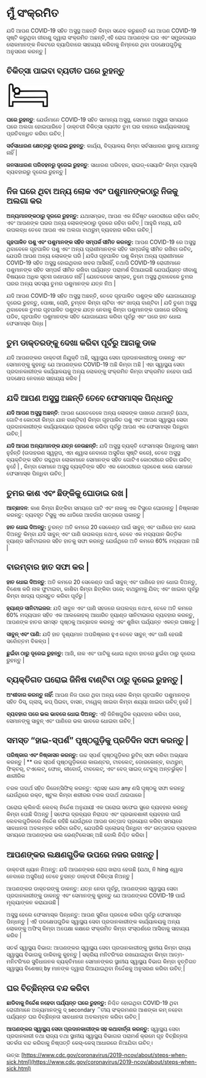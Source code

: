 # ମୁଁ ସଂକ୍ରମିତ

 ଯଦି ଆପଣ COVID-19 ସହିତ ଅସୁସ୍ଥ ଅଛନ୍ତି କିମ୍ବା ସନ୍ଦେହ କରୁଛନ୍ତି ଯେ ଆପଣ COVID-19 ସୃଷ୍ଟି କରୁଥିବା ଜୀବାଣୁ ଦ୍ୱାରା ସଂକ୍ରମିତ ଅଛନ୍ତି,ଏହି ରୋଗ ଆପଣଙ୍କ ଘର ଏବଂ ସମ୍ପ୍ରଦାୟର ଲୋକମାନଙ୍କ ନିକଟରେ ବ୍ୟାପିବାରେ ସାହାଯ୍ୟ କରିବାକୁ ନିମ୍ନରେ ଥିବା ପଦକ୍ଷେପଗୁଡ଼ିକୁ ଅନୁସରଣ କରନ୍ତୁ \|

## ଚିକିତ୍ସା ପାଇବା ବ୍ୟତୀତ ଘରେ ରୁହନ୍ତୁ 

![](../.gitbook/assets/4.JPG)

**ଘରେ ରୁହନ୍ତୁ**: ଯେଉଁମାନେ COVID-19 ସହିତ ସାମାନ୍ୟ ଅସୁସ୍ଥ, ସେମାନେ ଅସୁସ୍ଥତା ସମୟରେ ଘରେ ଅଲଗା ହୋଇପାରିବେ \| ଡାକ୍ତରୀ ଚିକିତ୍ସା ବ୍ୟତୀତ ତୁମ ଘର ବାହାରେ କାର୍ଯ୍ୟକଳାପକୁ ପ୍ରତିବନ୍ଧିତ କରିବା ଉଚିତ୍ \| 

**ସର୍ବସାଧାରଣ କ୍ଷେତ୍ରରୁ ଦୂରେଇ ରୁହନ୍ତୁ**: କାର୍ଯ୍ୟ, ବିଦ୍ୟାଳୟ କିମ୍ବା ସର୍ବସାଧାରଣ ସ୍ଥାନକୁ ଯାଆନ୍ତୁ ନାହିଁ \| 

**ଜନସାଧାରଣ ପରିବହନରୁ ଦୂରେଇ ରୁହନ୍ତୁ**: ସାଧାରଣ ପରିବହନ, ରାଇଡ୍-ସେୟାରିଂ କିମ୍ବା ଟ୍ୟାକ୍ସି ବ୍ୟବହାରରୁ ଦୂରେଇ ରୁହନ୍ତୁ \| 

## ନିଜ ଘରେ ଥିବା ଅନ୍ୟ ଲୋକ ଏବଂ ପଶୁମାନଙ୍କଠାରୁ ନିଜକୁ ଅଲଗା କର 

 **ଅନ୍ୟମାନଙ୍କଠାରୁ ଦୂରରେ ରୁହନ୍ତୁ:** ଯଥାସମ୍ଭବ, ଆପଣ ଏକ ନିର୍ଦ୍ଦିଷ୍ଟ କୋଠରୀରେ ରହିବା ଉଚିତ୍ ଏବଂ ଆପଣଙ୍କ ଘରର ଅନ୍ୟ ଲୋକଙ୍କଠାରୁ ଦୂରରେ ରହିବା ଉଚିତ୍ \| ଆହୁରି ମଧ୍ୟ, ଯଦି ଉପଲବ୍ଧ ତେବେ ଆପଣ ଏକ ଅଲଗା ବାଥରୁମ୍ ବ୍ୟବହାର କରିବା ଉଚିତ୍ \| 

**ଗୃହପାଳିତ ପଶୁ ଏବଂ ପଶୁମାନଙ୍କ ସହିତ ସମ୍ପର୍କ ସୀମିତ କରନ୍ତୁ:** ଆପଣ COVID-19 ରେ ଅସୁସ୍ଥ ଥିବାବେଳେ ଗୃହପାଳିତ ପଶୁ ଏବଂ ଅନ୍ୟ ପ୍ରାଣୀମାନଙ୍କ ସହିତ ସମ୍ପର୍କକୁ ସୀମିତ ରଖିବା ଉଚିତ୍, ଯେପରି ଆପଣ ଅନ୍ୟ ଲୋକଙ୍କ ପରି \| ଯଦିଓ ଗୃହପାଳିତ ପଶୁ କିମ୍ବା ଅନ୍ୟ ପ୍ରାଣୀମାନେ COVID-19 ସହିତ ଅସୁସ୍ଥ ହୋଇଥିବାର ଖବର ଆସିନାହିଁ, ତଥାପି COVID-19 ରୋଗୀମାନେ ପଶୁମାନଙ୍କ ସହିତ ସମ୍ପର୍କ ସୀମିତ ରଖିବା ପର୍ଯ୍ୟନ୍ତ ପରାମର୍ଶ ଦିଆଯାଇଛି ଯେପର୍ଯ୍ୟନ୍ତ ଜୀବାଣୁ ବିଷୟରେ ଅଧିକ ସୂଚନା ଜଣାପଡେ ନାହିଁ \| ଯେତେବେଳେ ସମ୍ଭବ, ତୁମେ ଅସୁସ୍ଥ ଥିବାବେଳେ ତୁମର ଘରର ଅନ୍ୟ ସଦସ୍ୟ ତୁମର ପଶୁମାନଙ୍କ ଯତ୍ନ ନିଅ \| 

ଯଦି ଆପଣ COVID-19 ସହିତ ଅସୁସ୍ଥ ଅଛନ୍ତି, ତେବେ ଗୃହପାଳିତ ପଶୁଙ୍କ ସହିତ ଯୋଗାଯୋଗରୁ ଦୂରେଇ ରୁହନ୍ତୁ, ପୋଷା, ଚୋରି, ଚୁମ୍ବନ କିମ୍ବା ଚାଟିବା ଏବଂ ଖାଦ୍ୟ ବାଣ୍ଟିବା \| ଯଦି ତୁମେ ଅସୁସ୍ଥ ଥିବାବେଳେ ତୁମର ଗୃହପାଳିତ ପଶୁଙ୍କ ଯତ୍ନ ନେବାକୁ କିମ୍ବା ପଶୁମାନଙ୍କ ପାଖରେ ରହିବାକୁ ପଡିବ, ଗୃହପାଳିତ ପଶୁମାନଙ୍କ ସହିତ ଯୋଗାଯୋଗ କରିବା ପୂର୍ବରୁ ଏବଂ ପରେ ହାତ ଧୋଇ ଫେସମାସ୍କ ପିନ୍ଧ \| 

## ତୁମ ଡାକ୍ତରଙ୍କୁ ଦେଖା କରିବା ପୂର୍ବରୁ ଆଗକୁ ଡାକ  

ଯଦି ଆପଣଙ୍କର ଡାକ୍ତରୀ ନିଯୁକ୍ତି ଅଛି, ସ୍ୱାସ୍ଥ୍ୟ ସେବା ପ୍ରଦାନକାରୀଙ୍କୁ ଡାକନ୍ତୁ ଏବଂ ସେମାନଙ୍କୁ କୁହନ୍ତୁ ଯେ ଆପଣଙ୍କର COVID-19 ଅଛି କିମ୍ବା ଅଛି \| ଏହା ସ୍ୱାସ୍ଥ୍ୟ ସେବା ପ୍ରଦାନକାରୀଙ୍କ କାର୍ଯ୍ୟାଳୟକୁ ଅନ୍ୟ ଲୋକଙ୍କୁ ସଂକ୍ରମିତ କିମ୍ବା ସଂକ୍ରମିତ ନହେବା ପାଇଁ ପଦକ୍ଷେପ ନେବାରେ ସାହାଯ୍ୟ କରିବ \| 

## ଯଦି ଆପଣ ଅସୁସ୍ଥ ଅଛନ୍ତି ତେବେ ଫେସମାସ୍କ ପିନ୍ଧନ୍ତୁ 

 **ଯଦି ଆପଣ ଅସୁସ୍ଥ ଅଛନ୍ତି**: ଆପଣ ଯେତେବେଳେ ଅନ୍ୟ ଲୋକଙ୍କ ପାଖରେ ଥାଆନ୍ତି \(ଯଥା, ଗୋଟିଏ କୋଠରୀ କିମ୍ବା ଯାନ ବାଣ୍ଟିବା\) କିମ୍ବା ଗୃହପାଳିତ ପଶୁ ଏବଂ ଆପଣ ସ୍ୱାସ୍ଥ୍ୟ ସେବା ପ୍ରଦାନକାରୀଙ୍କ କାର୍ଯ୍ୟାଳୟରେ ପ୍ରବେଶ କରିବା ପୂର୍ବରୁ ଆପଣ ଏକ ଫେସମାସ୍କ ପିନ୍ଧିବା ଉଚିତ୍ \| 

**ଯଦି ଆପଣ ଅନ୍ୟମାନଙ୍କ ଯତ୍ନ ନେଉଛନ୍ତି:** ଯଦି ଅସୁସ୍ଥ ବ୍ୟକ୍ତି ଫେସମାସ୍କ ପିନ୍ଧିବାକୁ ସକ୍ଷମ ନୁହଁନ୍ତି \(ଉଦାହରଣ ସ୍ୱରୂପ, ଏହା ଶ୍ୱାସ ନେବାରେ ଅସୁବିଧା ସୃଷ୍ଟି କରେ\), ତେବେ ଅସୁସ୍ଥ ବ୍ୟକ୍ତିଙ୍କ ସହିତ ରହୁଥିବା ଲୋକମାନେ ସେମାନଙ୍କ ସହିତ ଗୋଟିଏ କୋଠରୀରେ ରହିବା ଉଚିତ୍ ନୁହେଁ \| , କିମ୍ବା ସେମାନେ ଅସୁସ୍ଥ ବ୍ୟକ୍ତିଙ୍କ ସହିତ ଏକ କୋଠରୀରେ ପ୍ରବେଶ କଲେ ସେମାନେ ଫେସମାସ୍କ ପିନ୍ଧିବା ଉଚିତ୍ \| 

## ତୁମର କାଶ ଏବଂ ଛିଙ୍କିକୁ ଘୋଡାଇ ରଖ \| 

**ଆଚ୍ଛାଦନ**: କାଶ କିମ୍ବା ଛିଙ୍କିବା ସମୟରେ ପାଟି ଏବଂ ନାକକୁ ଏକ ଟିସୁରେ ଘୋଡାନ୍ତୁ \| ନିଷ୍କାସନ କରନ୍ତୁ: ବ୍ୟବହୃତ ଟିସୁକୁ ଏକ ଧାଡିରେ ଆବର୍ଜନା ପାତ୍ରରେ ପକାନ୍ତୁ \| 

**ହାତ ଧୋଇ ଦିଅନ୍ତୁ:** ତୁରନ୍ତ ଅତି କମରେ 20 ସେକେଣ୍ଡ ପାଇଁ ସାବୁନ୍ ଏବଂ ପାଣିରେ ହାତ ଧୋଇ ଦିଅନ୍ତୁ କିମ୍ବା ଯଦି ସାବୁନ୍ ଏବଂ ପାଣି ଉପଲବ୍ଧ ନଥାଏ, ତେବେ ଏକ ମଦ୍ୟପାନ ଭିତ୍ତିକ ହ୍ୟାଣ୍ଡ ସାନିଟାଇଜର ସହିତ ହାତକୁ ସଫା କରନ୍ତୁ ଯେଉଁଥିରେ ଅତି କମରେ 60% ମଦ୍ୟପାନ ଅଛି \| 

## ବାରମ୍ବାର ହାତ ସଫା କର \| 

**ହାତ ଧୋଇ ଦିଅନ୍ତୁ**: ଅତି କମରେ 20 ସେକେଣ୍ଡ ପାଇଁ ସାବୁନ୍ ଏବଂ ପାଣିରେ ହାତ ଧୋଇ ଦିଅନ୍ତୁ, ବିଶେଷ କରି ନାକ ଫୁଟାଇବା, କାଶିବା କିମ୍ବା ଛିଙ୍କିବା ପରେ; ବାଥରୁମକୁ ଯିବା; ଏବଂ ଖାଇବା ପୂର୍ବରୁ କିମ୍ବା ଖାଦ୍ୟ ପ୍ରସ୍ତୁତ କରିବା ପୂର୍ବରୁ \| 

**ହ୍ୟାଣ୍ଡ ସାନିଟାଇଜର**: ଯଦି ସାବୁନ ଏବଂ ପାଣି ସହଜରେ ଉପଲବ୍ଧ ନଥାଏ, ତେବେ ଅତି କମରେ 60% ମଦ୍ୟପାନ ସହିତ ଏକ ଆଲକୋହଲ୍ ଆଧାରିତ ହ୍ୟାଣ୍ଡ ସାନିଟାଇଜର ବ୍ୟବହାର କରନ୍ତୁ, ଆପଣଙ୍କ ହାତର ସମସ୍ତ ପୃଷ୍ଠକୁ ଆଚ୍ଛାଦନ କରନ୍ତୁ ଏବଂ ଶୁଖିବା ପର୍ଯ୍ୟନ୍ତ ଏକତ୍ର ଘଷନ୍ତୁ \| 

**ସାବୁନ୍ ଏବଂ ପାଣି:** ଯଦି ହାତ ଦୃଶ୍ୟମାନ ଅପରିଷ୍କାର ହୁଏ ତେବେ ସାବୁନ୍ ଏବଂ ପାଣି ହେଉଛି ସର୍ବୋତ୍ତମ ବିକଳ୍ପ \| 

**ଛୁଇଁବା ଠାରୁ ଦୂରେଇ ରୁହନ୍ତୁ:** ଆଖି, ନାକ ଏବଂ ପାଟିକୁ ଧୋଇ ନଥିବା ହାତରେ ଛୁଇଁବା ଠାରୁ ଦୂରେଇ ରୁହନ୍ତୁ \| 

## ବ୍ୟକ୍ତିଗତ ଘରୋଇ ଜିନିଷ ବାଣ୍ଟିବା ଠାରୁ ଦୂରେଇ ରୁହନ୍ତୁ \| 

**ଅଂଶୀଦାର କରନ୍ତୁ ନାହିଁ:** ଆପଣ ନିଜ ଘରେ ଥିବା ଅନ୍ୟ ଲୋକ କିମ୍ବା ଗୃହପାଳିତ ପଶୁମାନଙ୍କ ସହିତ ଡିସ୍, ଗ୍ଲାସ୍, କପ୍ ପିଇବା, ବାସନ, ଟାୱେଲ୍ ଖାଇବା କିମ୍ବା ଶଯ୍ୟା ଖାଇବା ଉଚିତ୍ ନୁହେଁ \| 

**ବ୍ୟବହାର ପରେ ଭଲ ଭାବରେ ଧୋଇ ଦିଅନ୍ତୁ:** ଏହି ଜିନିଷଗୁଡିକ ବ୍ୟବହାର କରିବା ପରେ, ସେମାନଙ୍କୁ ସାବୁନ୍ ଏବଂ ପାଣିରେ ଭଲ ଭାବରେ ଧୋଇବା ଉଚିତ୍ \| 

## ସମସ୍ତ “ହାଇ-ସ୍ପର୍ଶ” ପୃଷ୍ଠଗୁଡ଼ିକୁ ପ୍ରତିଦିନ ସଫା କରନ୍ତୁ \| 

**ପରିଷ୍କାର ଏବଂ ନିଷ୍କାସନ କରନ୍ତୁ:** ଉଚ୍ଚ ସ୍ପର୍ଶ ପୃଷ୍ଠଗୁଡ଼ିକର ରୁଟିନ୍ ସଫା କରିବା ଅଭ୍ୟାସ କରନ୍ତୁ \| \*\* ଉଚ୍ଚ ସ୍ପର୍ଶ ପୃଷ୍ଠଗୁଡ଼ିକରେ କାଉଣ୍ଟର, ଟାବଲେଟ୍, ଡୋରକୋନ୍ବ, ବାଥରୁମ୍ ଫିକ୍ଚର୍, ଟଏଲେଟ୍, ଫୋନ୍, କୀବୋର୍ଡ୍, ଟାବଲେଟ୍, ଏବଂ ବେଡ୍ ସାଇଡ୍ ଟେବୁଲ୍ ଅନ୍ତର୍ଭୁକ୍ତ \| ଶାରୀରିକ 

ତରଳ ପଦାର୍ଥ ସହିତ ଡିଜେନ୍ସିଫିକ୍ କରନ୍ତୁ: ଏଥିସହ ଯେକ any ଣସି ପୃଷ୍ଠକୁ ସଫା କରନ୍ତୁ ଯେଉଁଥିରେ ରକ୍ତ, ଷ୍ଟୁଲ କିମ୍ବା ଶରୀରର ତରଳ ପଦାର୍ଥ ଥାଇପାରେ \| 

ଘରୋଇ କ୍ଲିନର୍ସ: ଲେବଲ୍ ନିର୍ଦ୍ଦେଶ ଅନୁଯାୟୀ ଏକ ଘରୋଇ ସଫେଇ ସ୍ପ୍ରେ ବ୍ୟବହାର କରନ୍ତୁ କିମ୍ବା ପୋଛି ଦିଅନ୍ତୁ \| ସଫେଇ ଦ୍ରବ୍ୟର ନିରାପଦ ଏବଂ ପ୍ରଭାବଶାଳୀ ବ୍ୟବହାର ପାଇଁ ଲେବଲଗୁଡିକରେ ନିର୍ଦ୍ଦେଶ ରହିଛି ଯେଉଁଥିରେ ଆପଣ ଉତ୍ପାଦ ପ୍ରୟୋଗ କରିବା ସମୟରେ ସାବଧାନତା ଅବଲମ୍ବନ କରିବା ଉଚିତ, ଯେପରିକି ଗ୍ଲୋଭସ୍ ପିନ୍ଧିବା ଏବଂ ଉତ୍ପାଦର ବ୍ୟବହାର ସମୟରେ ଆପଣଙ୍କର ଭଲ ଭେଣ୍ଟିଲେସନ୍ ଅଛି ବୋଲି ନିଶ୍ଚିତ କରିବା \| 

## ଆପଣଙ୍କର ଲକ୍ଷଣଗୁଡିକ ଉପରେ ନଜର ରଖନ୍ତୁ \| 

ଡାକ୍ତରୀ ଧ୍ୟାନ ନିଅନ୍ତୁ: ଯଦି ଆପଣଙ୍କର ରୋଗ ଖରାପ ହେଉଛି \(ଯଥା, ନି hing ଶ୍ୱାସ ନେବାରେ ଅସୁବିଧା\) ତେବେ ତୁରନ୍ତ ଡାକ୍ତରୀ ଚିକିତ୍ସା ନିଅନ୍ତୁ \| 

ଆପଣଙ୍କର ଡାକ୍ତରଙ୍କୁ ଡାକନ୍ତୁ: ଯତ୍ନ ନେବା ପୂର୍ବରୁ, ଆପଣଙ୍କର ସ୍ୱାସ୍ଥ୍ୟ ସେବା ପ୍ରଦାନକାରୀଙ୍କୁ ଡାକନ୍ତୁ ଏବଂ ସେମାନଙ୍କୁ କୁହନ୍ତୁ ଯେ ଆପଣଙ୍କର COVID-19 ପାଇଁ ମୂଲ୍ୟାଙ୍କନ କରାଯାଉଛି \| 

ଅସୁସ୍ଥ ହେଲେ ଫେସମାସ୍କ ପିନ୍ଧନ୍ତୁ: ଆପଣ ସୁବିଧା ପ୍ରବେଶ କରିବା ପୂର୍ବରୁ ଫେସମାସ୍କ ପିନ୍ଧନ୍ତୁ \| ଏହି ପଦକ୍ଷେପଗୁଡିକ ସ୍ୱାସ୍ଥ୍ୟ ସେବା ପ୍ରଦାନକାରୀଙ୍କ କାର୍ଯ୍ୟାଳୟକୁ ଅନ୍ୟ ଲୋକଙ୍କୁ ଅଫିସ୍ କିମ୍ବା ଅପେକ୍ଷା କକ୍ଷରେ ସଂକ୍ରମିତ କିମ୍ବା ସଂସ୍ପର୍ଶରେ ଆସିବାକୁ ସାହାଯ୍ୟ କରିବ \| 

ସତର୍କ ସ୍ୱାସ୍ଥ୍ୟ ବିଭାଗ: ଆପଣଙ୍କର ସ୍ୱାସ୍ଥ୍ୟ ସେବା ପ୍ରଦାନକାରୀଙ୍କୁ ସ୍ଥାନୀୟ କିମ୍ବା ରାଜ୍ୟ ସ୍ୱାସ୍ଥ୍ୟ ବିଭାଗକୁ ଡାକିବାକୁ କୁହନ୍ତୁ \| ସକ୍ରିୟ ମନିଟରିଂରେ ରଖାଯାଇଥିବା କିମ୍ବା ଆତ୍ମ-ମନିଟରିଂରେ ସୁବିଧାଜନକ ବ୍ୟକ୍ତିମାନେ ସେମାନଙ୍କର ସ୍ଥାନୀୟ ସ୍ୱାସ୍ଥ୍ୟ ବିଭାଗ କିମ୍ବା ବୃତ୍ତିଗତ ସ୍ୱାସ୍ଥ୍ୟ ବିଶେଷଜ୍ by ମାନଙ୍କ ଦ୍ୱାରା ଦିଆଯାଇଥିବା ନିର୍ଦ୍ଦେଶକୁ ଅନୁସରଣ କରିବା ଉଚିତ୍ \| 

## ଘର ବିଚ୍ଛିନ୍ନତା ବନ୍ଦ କରିବା 

 **ଛାଡିବାକୁ ନିର୍ଦ୍ଦେଶ ନହେବା ପର୍ଯ୍ୟନ୍ତ ଘରେ ରୁହନ୍ତୁ:** ନିଶ୍ଚିତ ହୋଇଥିବା COVID-19 ଥିବା ରୋଗୀମାନେ ଅନ୍ୟମାନଙ୍କୁ ଦ୍ secondary ିତୀୟ ସଂକ୍ରମଣର ଆଶଙ୍କା କମ୍ ନହେବା ପର୍ଯ୍ୟନ୍ତ ଘର ବିଚ୍ଛିନ୍ନତା ସାବଧାନତା ଅବଲମ୍ବନ କରିବା ଉଚିତ୍ \| 

**ଆପଣଙ୍କର ସ୍ୱାସ୍ଥ୍ୟ ସେବା ପ୍ରଦାନକାରୀଙ୍କ ସହ କଥାବାର୍ତ୍ତା କରନ୍ତୁ:** ସ୍ୱାସ୍ଥ୍ୟ ସେବା ପ୍ରଦାନକାରୀ ତଥା ରାଜ୍ୟ ତଥା ସ୍ଥାନୀୟ ସ୍ୱାସ୍ଥ୍ୟ ବିଭାଗର ପରାମର୍ଶ କ୍ରମେ ଗୃହ ବିଚ୍ଛିନ୍ନତା ସତର୍କତା ବନ୍ଦ କରିବାକୁ ନିଷ୍ପତ୍ତି କେସ୍-କେସ୍ ଆଧାରରେ ନିଆଯିବା ଉଚିତ୍।

 ଉତ୍ସ: [https://www.cdc.gov/coronavirus/2019-ncov/about/steps-when-sick.html](https://www.cdc.gov/coronavirus/2019-ncov/about/steps-when-sick.html)

